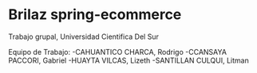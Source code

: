# Brilaz spring-ecommerce
Trabajo grupal, Universidad Cientifica Del Sur

Equipo de Trabajo:
-CAHUANTICO CHARCA, Rodrigo
-CCANSAYA PACCORI, Gabriel
-HUAYTA VILCAS, Lizeth
-SANTILLAN CULQUI, Litman


